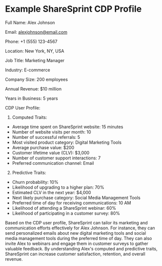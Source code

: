 # Example ShareSprint CDP Profile

Full Name: Alex Johnson

Email: alexjohnson@email.com

Phone: +1 (555) 123-4567

Location: New York, NY, USA

Job Title: Marketing Manager

Industry: E-commerce

Company Size: 200 employees

Annual Revenue: $10 million

Years in Business: 5 years

CDP User Profile:

1. Computed Traits:
- Average time spent on ShareSprint website: 15 minutes
- Number of website visits per month: 10
- Number of successful referrals: 5
- Most visited product category: Digital Marketing Tools
- Average purchase value: $200
- Customer lifetime value (CLV): $3,000
- Number of customer support interactions: 7
- Preferred communication channel: Email

2. Predictive Traits:
- Churn probability: 10%
- Likelihood of upgrading to a higher plan: 70%
- Estimated CLV in the next year: $4,000
- Next likely purchase category: Social Media Management Tools
- Preferred time of day for receiving communications: 10 AM
- Likelihood of attending a ShareSprint webinar: 60%
- Likelihood of participating in a customer survey: 80%

Based on the CDP user profile, ShareSprint can tailor its marketing and communication efforts effectively for Alex Johnson. For instance, they can send personalized emails about new digital marketing tools and social media management tools during the preferred time of day. They can also invite Alex to webinars and engage them in customer surveys to gather valuable feedback. By understanding Alex's computed and predictive traits, ShareSprint can increase customer satisfaction, retention, and overall revenue.